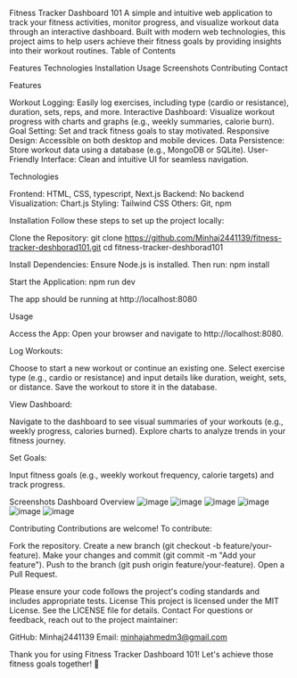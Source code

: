 Fitness Tracker Dashboard 101
A simple and intuitive web application to track your fitness activities, monitor progress, and visualize workout data through an interactive dashboard. Built with modern web technologies, this project aims to help users achieve their fitness goals by providing insights into their workout routines.
Table of Contents

Features
Technologies
Installation
Usage
Screenshots
Contributing
Contact

Features

Workout Logging: Easily log exercises, including type (cardio or resistance), duration, sets, reps, and more.
Interactive Dashboard: Visualize workout progress with charts and graphs (e.g., weekly summaries, calorie burn).
Goal Setting: Set and track fitness goals to stay motivated.
Responsive Design: Accessible on both desktop and mobile devices.
Data Persistence: Store workout data using a database (e.g., MongoDB or SQLite).
User-Friendly Interface: Clean and intuitive UI for seamless navigation.

Technologies

Frontend: HTML, CSS, typescript, Next.js
Backend: No backend
Visualization: Chart.js 
Styling: Tailwind CSS
Others: Git, npm

Installation
Follow these steps to set up the project locally:

Clone the Repository:
git clone https://github.com/Minhaj2441139/fitness-tracker-deshborad101.git
cd fitness-tracker-deshborad101


Install Dependencies: Ensure Node.js is installed. Then run:
npm install


Start the Application:
npm run dev

The app should be running at http://localhost:8080



Usage

Access the App: Open your browser and navigate to http://localhost:8080.

Log Workouts:

Choose to start a new workout or continue an existing one.
Select exercise type (e.g., cardio or resistance) and input details like duration, weight, sets, or distance.
Save the workout to store it in the database.


View Dashboard:

Navigate to the dashboard to see visual summaries of your workouts (e.g., weekly progress, calories burned).
Explore charts to analyze trends in your fitness journey.


Set Goals:

Input fitness goals (e.g., weekly workout frequency, calorie targets) and track progress.



Screenshots
Dashboard Overview
![image](https://github.com/user-attachments/assets/fd3fc2cc-2626-428c-af03-be229015a34d)
![image](https://github.com/user-attachments/assets/bb3693fd-5d91-49a5-bbb6-754f4bb1a3b9)
![image](https://github.com/user-attachments/assets/64b28588-e7b1-402a-b75a-94e97109122d)
![image](https://github.com/user-attachments/assets/5d5cbeab-d0e6-4bb1-abf3-45ed9e19e5f1)
![image](https://github.com/user-attachments/assets/62884208-e68e-44bf-92f1-44f22bc57751)
![image](https://github.com/user-attachments/assets/80ef537e-dc92-4629-9460-b4fc32ec07d2)


Contributing
Contributions are welcome! To contribute:

Fork the repository.
Create a new branch (git checkout -b feature/your-feature).
Make your changes and commit (git commit -m "Add your feature").
Push to the branch (git push origin feature/your-feature).
Open a Pull Request.

Please ensure your code follows the project's coding standards and includes appropriate tests.
License
This project is licensed under the MIT License. See the LICENSE file for details.
Contact
For questions or feedback, reach out to the project maintainer:

GitHub: Minhaj2441139
Email: minhajahmedm3@gmail.com


Thank you for using Fitness Tracker Dashboard 101! Let's achieve those fitness goals together! 💪
